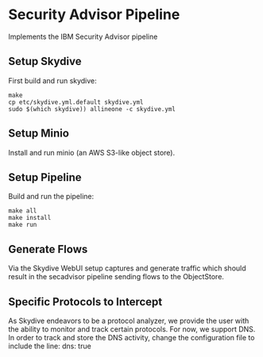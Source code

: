 # Security Advisor Pipeline

Implements the IBM Security Advisor pipeline


## Setup Skydive

First build and run skydive:

```
make
cp etc/skydive.yml.default skydive.yml
sudo $(which skydive)) allineone -c skydive.yml
```

## Setup Minio

Install and run minio (an AWS S3-like object store).

## Setup Pipeline

Build and run the pipeline:

```
make all
make install
make run
```

## Generate Flows

Via the Skydive WebUI setup captures and generate traffic which should
result in the secadvisor pipeline sending flows to the ObjectStore.

## Specific Protocols to Intercept

As Skydive endeavors to be a protocol analyzer, we provide the user with the ability to monitor and track certain protocols.
For now, we support DNS. In order to track and store the DNS activity, change the configuration file to include the line:
	dns: true
